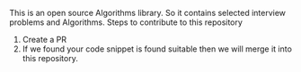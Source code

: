 This is an open source Algorithms library. So it contains selected interview problems and Algorithms. 
Steps to contribute to this repository 
1. Create a PR
2. If we found your code snippet is found suitable then we will merge it into this repository. 
